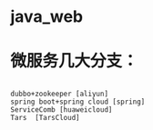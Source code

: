 # java_web

#  微服务几大分支：

```

dubbo+zookeeper [aliyun]
spring boot+spring cloud [spring]
ServiceComb [huaweicloud]
Tars  [TarsCloud]
```




